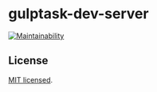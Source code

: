 # gulptask-dev-server


[![Maintainability](https://api.codeclimate.com/v1/badges/368ba8f6692a6a8ee301/maintainability)](https://codeclimate.com/github/MasatoMakino/gulptask-dev-server/maintainability)

## License

[MIT licensed](LICENSE).